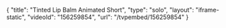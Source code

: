 {
    "title": "Tinted Lip Balm Animated Short",
    "type": "solo",
    "layout": "iframe-static",
    "videoId": "156259854",
    "url": "\/tvpembed\/156259854"
}